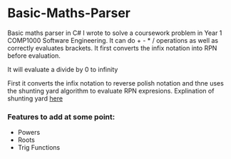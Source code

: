 # Basic-Maths-Parser
Basic maths parser in C# I wrote to solve a coursework problem in Year 1 COMP1000 Software Engineering. It can do + - * / operations as well as correctly evaluates brackets. It first converts the infix notation into RPN before evaluation.

It will evaluate a divide by 0 to infinity

First it converts the infix notation to reverse polish notation and thne uses the shunting yard algorithm to evaluate RPN expresions. Explination of shunting yard [here](https://brilliant.org/wiki/shunting-yard-algorithm/)

### Features to add at some point:

- Powers
- Roots
- Trig Functions
